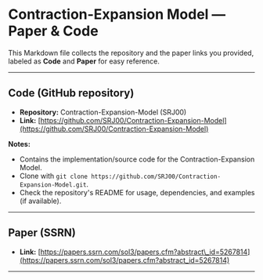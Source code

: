 # Contraction-Expansion Model — Paper & Code

This Markdown file collects the repository and the paper links you provided, labeled as **Code** and **Paper** for easy reference.

---

## Code (GitHub repository)

* **Repository:** Contraction-Expansion-Model (SRJ00)
* **Link:** [https://github.com/SRJ00/Contraction-Expansion-Model](https://github.com/SRJ00/Contraction-Expansion-Model)

**Notes:**

* Contains the implementation/source code for the Contraction-Expansion Model.
* Clone with `git clone https://github.com/SRJ00/Contraction-Expansion-Model.git`.
* Check the repository's README for usage, dependencies, and examples (if available).

---

## Paper (SSRN)

* **Link:** [https://papers.ssrn.com/sol3/papers.cfm?abstract\_id=5267814](https://papers.ssrn.com/sol3/papers.cfm?abstract_id=5267814)



---


